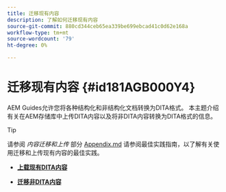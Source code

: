 ```yaml
---
title: 迁移现有内容
description: 了解如何迁移现有内容
source-git-commit: 880cd344ceb65ea339be699ebcad41c0d62e168a
workflow-type: tm+mt
source-wordcount: '79'
ht-degree: 0%

---
```


# 迁移现有内容 {#id181AGB000Y4}

AEM Guides允许您将各种结构化和非结构化文档转换为DITA格式。 本主题介绍有关在AEM存储库中上传DITA内容以及将非DITA内容转换为DITA格式的信息。

>[!TIP]
>
> 请参阅 *内容迁移和上传* 部分 [Appendix.md](appendix.md) 请参阅最佳实践指南，以了解有关使用迁移和上传现有内容的最佳实践。

- **[上载现有DITA内容](migrate-content-upload-existing-dita-content.md)**

- **[迁移非DITA内容](migrate-content-non-dita.md)**
